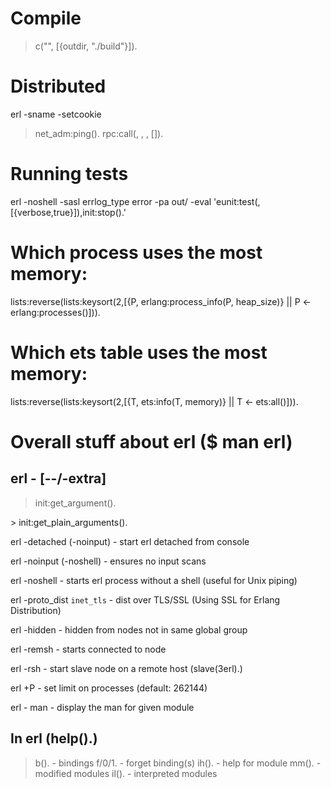 # Compile
> c("<file-name>", [{outdir, "./build"}]).


# Distributed
erl -sname <name> -setcookie <cookie>
> net_adm:ping(<node>).
> rpc:call(<node>, <module>, <function>, [<arguments>]).


# Running tests
erl -noshell -sasl errlog_type error -pa out/ -eval 'eunit:test(<module-with-tests>,[{verbose,true}]),init:stop().'


# Which process uses the most memory:
lists:reverse(lists:keysort(2,[{P, erlang:process_info(P, heap_size)} || P <- erlang:processes()])).

# Which ets table uses the most memory:
lists:reverse(lists:keysort(2,[{T, ets:info(T, memory)} || T <- ets:all()])).



# Overall stuff about erl ($ man erl)

## erl -<flag-name> <arg-0> [--/-extra] <arg-1> <arg-2>
> init:get_argument(<flag-name>).
<arg-0>
> init:get_plain_arguments().
<arg-1> <arg-2>

erl -detached (-noinput) - start erl detached from console

erl -noinput (-noshell) - ensures no input scans

erl -noshell - starts erl process without a shell (useful for Unix piping)

erl -proto_dist `inet_tls` - dist over TLS/SSL (Using SSL for Erlang Distribution)

erl -hidden - hidden from nodes not in same global group

erl -remsh <node> - starts connected to node

erl -rsh <program> - start slave node on a remote host (slave(3erl).)

erl +P <number> - set limit on processes (default: 262144)

erl - man <module> - display the man for given module

## In erl (help().)
> b(). - bindings
> f/0/1. - forget binding(s)
> ih(). - help for module
> mm(). - modified modules
> il(). - interpreted modules
